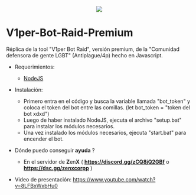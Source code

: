 <div align="center">
  <img  src="https://i.ibb.co/F7FYpCK/Screenshot-2024-07-28-204839.png">
</div>

# V1per-Bot-Raid-Premium
Réplica de la tool "V1per Bot Raid", versión premium, de la "Comunidad defensora de gente LGBT" (Antiplague/4p) hecho en Javascript.
- Requerimientos:
  - [NodeJS](https://nodejs.org/)
  
- Instalación:
  - Primero entra en el código y busca la variable llamada "bot_token" y coloca el token del bot entre las comillas. (let bot_token = "token del bot xdxd")
  - Luego de haber instalado NodeJS, ejecuta el archivo "setup.bat" para instalar los módulos necesarios.
  - Una vez instalado los módulos necesarios, ejecuta "start.bat" para encender el bot.
- Dónde puedo conseguir **ayuda** ?
  - En el servidor de **Z**en**X** ( **https://discord.gg/zCQ8jQ2GBf** o **https://dsc.gg/zenxcorpp** )
- Video de presentación: https://www.youtube.com/watch?v=8LFBxWxbHu0
